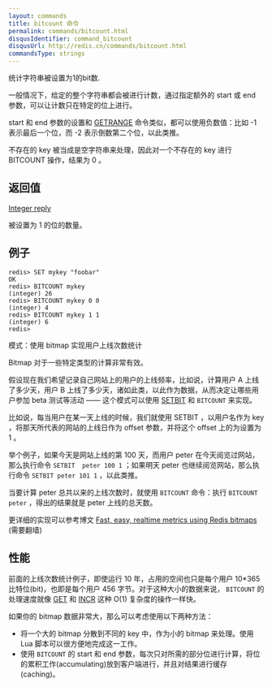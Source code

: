 ```yaml
---
layout: commands
title: bitcount 命令
permalink: commands/bitcount.html
disqusIdentifier: command_bitcount
disqusUrl: http://redis.cn/commands/bitcount.html
commandsType: strings
---
```


统计字符串被设置为1的bit数.

一般情况下，给定的整个字符串都会被进行计数，通过指定额外的 start 或 end 参数，可以让计数只在特定的位上进行。

start 和 end 参数的设置和 [GETRANGE](/commands/getrange.html) 命令类似，都可以使用负数值：比如 -1 表示最后一个位，而 -2 表示倒数第二个位，以此类推。

不存在的 key 被当成是空字符串来处理，因此对一个不存在的 key 进行 BITCOUNT 操作，结果为 0 。

## 返回值

[Integer reply](/topics/protocol.html#integer-reply)

被设置为 1 的位的数量。

## 例子

	redis> SET mykey "foobar"
	OK
	redis> BITCOUNT mykey
	(integer) 26
	redis> BITCOUNT mykey 0 0
	(integer) 4
	redis> BITCOUNT mykey 1 1
	(integer) 6
	redis>

模式：使用 bitmap 实现用户上线次数统计

Bitmap 对于一些特定类型的计算非常有效。

假设现在我们希望记录自己网站上的用户的上线频率，比如说，计算用户 A 上线了多少天，用户 B 上线了多少天，诸如此类，以此作为数据，从而决定让哪些用户参加 beta 测试等活动 —— 这个模式可以使用 [SETBIT](/commands/setbit.html) 和 `BITCOUNT` 来实现。

比如说，每当用户在某一天上线的时候，我们就使用 SETBIT ，以用户名作为 key ，将那天所代表的网站的上线日作为 offset 参数，并将这个 offset 上的为设置为 1 。

举个例子，如果今天是网站上线的第 100 天，而用户 peter 在今天阅览过网站，那么执行命令 `SETBIT  peter 100 1` ；如果明天 peter 也继续阅览网站，那么执行命令 `SETBIT peter 101 1` ，以此类推。

当要计算 peter 总共以来的上线次数时，就使用 	`BITCOUNT` 命令：执行 `BITCOUNT peter` ，得出的结果就是 peter 上线的总天数。

更详细的实现可以参考博文 [Fast, easy, realtime metrics using Redis bitmaps](http://blog.getspool.com/2011/11/29/fast-easy-realtime-metrics-using-redis-bitmaps) (需要翻墙)

## 性能

前面的上线次数统计例子，即使运行 10 年，占用的空间也只是每个用户 10*365 比特位(bit)，也即是每个用户 456 字节。对于这种大小的数据来说， `BITCOUNT` 的处理速度就像 [GET](/commands/get.html) 和 [INCR](/commands/incr.html) 这种 O(1) 复杂度的操作一样快。

如果你的 bitmap 数据非常大，那么可以考虑使用以下两种方法：

* 将一个大的 bitmap 分散到不同的 key 中，作为小的 bitmap 来处理。使用 Lua 脚本可以很方便地完成这一工作。
* 使用 `BITCOUNT` 的 start 和 end 参数，每次只对所需的部分位进行计算，将位的累积工作(accumulating)放到客户端进行，并且对结果进行缓存 (caching)。
